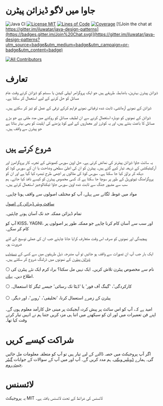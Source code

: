 <!-- the line below needs to be an empty line C: (its because kramdown isnt
     that smart and dearly wants an empty line before a heading to be able to
     display it as such, e.g. website) -->

# جاوا میں لاگو ڈیزائن پیٹرن

![Java CI](https://github.com/iluwatar/java-design-patterns/workflows/Java%20CI/badge.svg)
[![License MIT](https://img.shields.io/badge/license-MIT-blue.svg)](https://raw.githubusercontent.com/iluwatar/java-design-patterns/master/LICENSE.md)
[![Lines of Code](https://sonarcloud.io/api/project_badges/measure?project=iluwatar_java-design-patterns&metric=ncloc)](https://sonarcloud.io/dashboard?id=iluwatar_java-design-patterns)
[![Coverage](https://sonarcloud.io/api/project_badges/measure?project=iluwatar_java-design-patterns&metric=coverage)](https://sonarcloud.io/dashboard?id=iluwatar_java-design-patterns)
[![Join the chat at https://gitter.im/iluwatar/java-design-patterns](https://badges.gitter.im/Join%20Chat.svg)](https://gitter.im/iluwatar/java-design-patterns?utm_source=badge&utm_medium=badge&utm_campaign=pr-badge&utm_content=badge)

<!-- ALL-CONTRIBUTORS-BADGE:START - Do not remove or modify this section -->

[![All Contributors](https://img.shields.io/badge/all_contributors-213-orange.svg?style=flat-square)](#contributors-)

<!-- ALL-CONTRIBUTORS-BADGE:END -->

# تعارف

ڈیزائن پیٹرن بہترین، باضابطہ طریقے ہیں جو ایک پروگرامر ایپلی کیشن یا سسٹم کو ڈیزائن کرتے وقت عام مسائل کو حل کرنے کے لیے استعمال کر سکتا ہے۔

ڈیزائن کے نمونے آزمائشی، ثابت شدہ ترقیاتی نمونے فراہم کرکے ترقی کے عمل کو تیز کر سکتے ہیں۔

ڈیزائن کے نمونوں کو دوبارہ استعمال کرنے سے ان لطیف مسائل کو روکنے میں مدد ملتی ہے جو بڑے مسائل کا باعث بنتے ہیں، اور یہ کوڈرز اور معماروں کے لیے کوڈ پڑھنے کی اہلیت کو بھی بہتر بناتا ہے جو پیٹرن سے واقف ہیں۔

# شروع کرتے ہیں

یہ سائٹ جاوا ڈیزائن پیٹرنز کی نمائش کرتی ہے۔ حل اوپن سورس کمیونٹی کے تجربہ کار پروگرامرز اور آرکیٹیکٹس کے ذریعہ تیار کیے گئے ہیں۔ پیٹرن کو ان کی اعلیٰ سطحی وضاحت یا ان کے سورس کوڈ کو دیکھ کر براؤز کیا جا سکتا ہے۔ سورس کوڈ کی مثالوں پر اچھی طرح تبصرہ کیا گیا ہے اور ان کو پروگرامنگ ٹیوٹوریل کے طور پر سوچا جا سکتا ہے کہ کسی مخصوص پیٹرن کو کیسے نافذ کیا جائے۔ ہم سب سے مشہور جنگ سے ثابت شدہ اوپن سورس جاوا ٹیکنالوجیز استعمال کرتے ہیں۔

مواد میں غوطہ لگانے سے پہلے، آپ کو مختلف اصولوں سے واقف ہونا چاہیے۔

[سافٹ ویئر ڈیزائن کے اصول](https://java-design-patterns.com/patterns/)

تمام ڈیزائن ممکنہ حد تک آسان ہونے چاہئیں۔

آپ کو KISS، YAGNI، اور سب سے آسان کام کرنا چاہیے جو ممکنہ طور پر اصولوں پر کام کر سکے۔

پیچیدگی اور نمونوں کو صرف اس وقت متعارف کرایا جانا چاہئے جب ان کی عملی توسیع کے لئے ضرورت ہو۔

ایک بار جب آپ ان تصورات سے واقف ہو جائیں تو آپ مندرجہ ذیل طریقوں میں سے کسی کے [دستیاب ڈیزائن پیٹرن](https://java-design-patterns.com/patterns/)  کے نمونوں میں ڈرلنگ شروع کر سکتے ہیں۔

⚪ نام سے مخصوص پیٹرن تلاش کریں۔ ایک نہیں مل سکتا؟ براہ کرم ایک نئے پیٹرن کی اطلاع دیں۔ [یہاں](https://github.com/iluwatar/java-design-patterns/issues).

   ⚪ کارکردگی'، 'گینگ آف فور' یا 'ڈیٹا تک رسائی' جیسے ٹیگز کا استعمال۔

   ⚪ پیٹرن کے زمرے استعمال کرنا، 'تخلیقی'، 'رویے'، اور دیگر۔

امید ہے کہ، آپ کو اس سائٹ پر پیش کردہ آبجیکٹ پر مبنی حل کارآمد معلوم ہوں گے۔
اپنے فن تعمیرات میں اور ان کو سیکھنے میں اتنا ہی مزہ کریں جتنا ہم نے انہیں تیار کرتے وقت کیا تھا۔

# شراکت کیسے کریں 

اگر آپ پروجیکٹ میں حصہ ڈالنے کے لیے تیار ہیں تو آپ کو متعلقہ معلومات مل جائیں گی۔
ہمارے  [ڈویلپر ویکی](https://github.com/iluwatar/java-design-patterns/wiki). ہم مدد کریں گے۔ آپ اور میں آپ کے سوالات کے جوابات [گیٹر چیٹ روم](https://gitter.im/iluwatar/java-design-patterns).


# لائسنس

یہ پروجیکٹ MIT لائسنس کی شرائط کے تحت لائسنس یافتہ ہے۔



